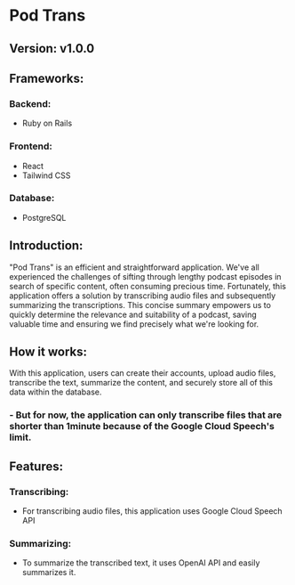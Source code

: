 # Pod Trans
## Version: v1.0.0

## Frameworks:
  ### Backend:
  - Ruby on Rails
  ### Frontend:
  - React
  - Tailwind CSS
  ### Database:
  - PostgreSQL

## Introduction:
"Pod Trans" is an efficient and straightforward application. We've all experienced the challenges of sifting through lengthy podcast episodes in search of specific content, often consuming precious time. Fortunately, this application offers a solution by transcribing audio files and subsequently summarizing the transcriptions. This concise summary empowers us to quickly determine the relevance and suitability of a podcast, saving valuable time and ensuring we find precisely what we're looking for.

## How it works:
With this application, users can create their accounts, upload audio files, transcribe the text, summarize the content, and securely store all of this data within the database.
### - But for now, the application can only transcribe files that are shorter than 1minute because of the Google Cloud Speech's limit.


## Features:
### Transcribing:
- For transcribing audio files, this application uses Google Cloud Speech API

### Summarizing:
- To summarize the transcribed text, it uses OpenAI API and easily summarizes it.
